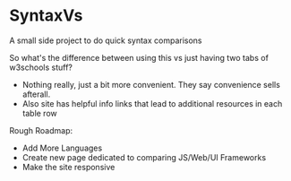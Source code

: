 # SyntaxVs
 
A small side project to do quick syntax comparisons

So what's the difference between using this vs just having two tabs of w3schools stuff?
- Nothing really, just a bit more convenient. They say convenience sells afterall.
- Also site has helpful info links that lead to additional resources in each table row

Rough Roadmap:
- Add More Languages
- Create new page dedicated to comparing JS/Web/UI Frameworks
- Make the site responsive

